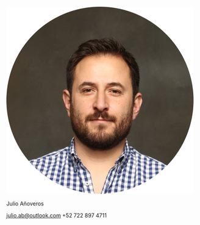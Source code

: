 ![Julio Añoveros Barrear](./profile__julioAnoverosBarrera-modified.png)

Julio Añoveros

julio.ab@outlook.com
+52 722 897 4711

